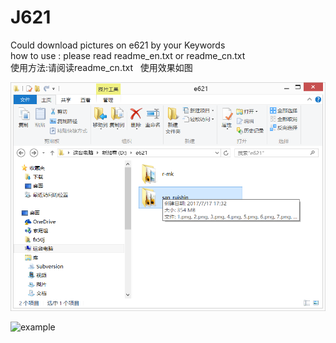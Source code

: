 # J621
Could download pictures on e621 by your Keywords  
how to use : please read readme_en.txt or readme_cn.txt  
使用方法:请阅读readme_cn.txt  
使用效果如图  

![example](https://github.com/lunza/J621/blob/master/images/1.png)  

![example](https://github.com/lunza/J621/blob/master/images/3.png)  
